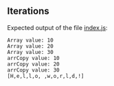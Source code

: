 ## Iterations

Expected output of the file [index.js](./index.js):

```
Array value: 10
Array value: 20
Array value: 30
arrCopy value: 10
arrCopy value: 20
arrCopy value: 30
[H,e,l,l,o, ,w,o,r,l,d,!]
```

